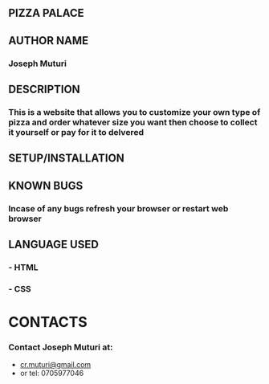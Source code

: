  ## PIZZA PALACE
 
 ## AUTHOR NAME
 ### Joseph Muturi

## DESCRIPTION
### This is a website that allows you to customize your own type of pizza and order whatever size you want then choose to collect it yourself or pay for it to delvered

## SETUP/INSTALLATION


## KNOWN BUGS
### Incase of any bugs refresh your browser or restart web browser

## LANGUAGE USED
### - HTML
### - CSS

# CONTACTS
### Contact Joseph Muturi at:
- cr.muturi@gmail.com
- or tel: 0705977046






